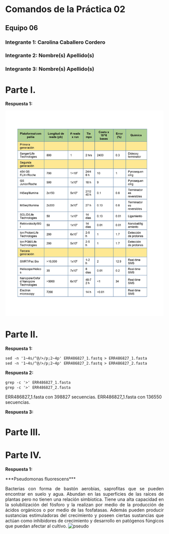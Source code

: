 # Comandos de la Práctica 02
## Equipo 06
### Integrante 1: Carolina Caballero Cordero
### Integrante 2: Nombre(s) Apellido(s)
### Integrante 3: Nombre(s) Apellido(s)

# Parte I. 

**Respuesta 1:**

![tabla](https://github.com/cxro-cc/Practica02_Equipo07/blob/main/tabla.jpg)

# Parte II.

**Respuesta 1:**

```
sed -n '1~4s/^@/>/p;2~4p' ERR486827_1.fastq > ERR486827_1.fasta
sed -n '1~4s/^@/>/p;2~4p' ERR486827_2.fastq > ERR486827_2.fasta
```

**Respuesta 2:**

```
grep -c '>' ERR486827_1.fasta
grep -c '>' ERR486827_2.fasta

```
ERR486827_1.fasta con 398827 secuencias.
ERR486827_1.fasta con 136550 secuencias.

**Respuesta 3:**

# Parte III.


# Parte IV.

**Respuesta 1:**
<div style="text-align: justify">
***Pseudomonas fluorescens***

Bacterias con forma de bastón aerobias, saprofitas que se pueden encontrar en suelo y agua. Abundan en las superficies de las raíces de plantas pero no tienen una relación simbiotica. Tiene una alta capacidad en la solubilización del fósforo y la realizan por medio de la producción de ácidos orgánicos o por medio de las fosfatasas. Además pueden producir sustancias estimuladoras del crecimiento y poseen ciertas sustancias que actúan como inhibidores de crecimiento y desarrollo en patógenos fúngicos que puedan afectar al cultivo.
![pseudo](https://github.com/cxro-cc/GenomicaComputacional/blob/main/Equipo06_p02/parte%204.jpg)
<div/>
